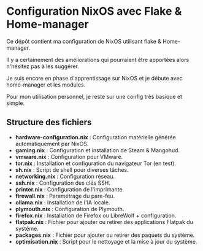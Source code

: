 # Configuration NixOS avec Flake & Home-manager

 Ce dépôt contient ma configuration de NixOS utilisant flake & Home-manager. 
 
 Il y a certainement des améliorations qui pourraient être apportées alors n'hésitez pas à les suggérer.
 
 Je suis encore en phase d'apprentissage sur NixOS et je débute avec home-manager et les modules.

 Pour mon utilisation personnel, je reste sur une config très basique et simple.

## Structure des fichiers

- **hardware-configuration.nix** : Configuration matérielle générée automatiquement par NixOS.
- **gaming.nix** : Configuration et installation de Steam & Mangohud.
- **vmware.nix** : Configuration pour VMware.
- **tor.nix** : Installation et configuration du navigateur Tor (en test).
- **sh.nix** : Script de shell pour diverses tâches.
- **networking.nix** : Configuration réseau.
- **ssh.nix** : Configuration des clés SSH.
- **printer.nix** : Configuration de l'imprimante.
- **firewall.nix** : Paramétrage du pare-feu.
- **ollama.nix** : Installation de l'IA locale.
- **plymouth.nix** : Configuration de Plymouth.
- **firefox.nix** : Installation de Firefox ou LibreWolf + configuration.
- **flatpak.nix** : Fichier pour ajouter ou retirer des applications Flatpak du système.
- **packages.nix** : Fichier pour ajouter ou retirer des paquets du système.
- **optimisation.nix** : Script pour le nettoyage et la mise à jour du système.
